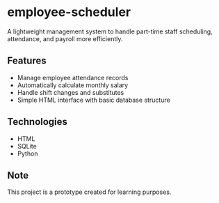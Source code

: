 # employee-scheduler
A lightweight management system to handle part-time staff scheduling, attendance, and payroll more efficiently.

## Features
- Manage employee attendance records
- Automatically calculate monthly salary
- Handle shift changes and substitutes
- Simple HTML interface with basic database structure

## Technologies
- HTML
- SQLite
- Python

## Note
This project is a prototype created for learning purposes.
